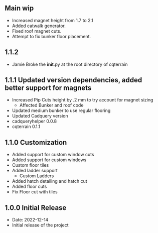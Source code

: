 ## Main wip
* Increased magnet height from 1.7 to 2.1
* Added catwalk generator.
* Fixed roof magnet cuts.
* Attempt to fix bunker floor placement.

## 1.1.2
* Jamie Broke the __init__.py at the root directory of cqterrain

## 1.1.1 Updated version dependencies, added better support for magnets
* Increased Pip Cuts height by .2 mm to try account for magnet sizing
  * Affected Bunker and roof code
* Updated medium bunker to use regular flooring
* Updated Cadquery version
* cadqueryhelper 0.0.8
* cqterrain 0.1.1

## 1.1.0 Customization
* Added support for custom window cuts
* Added support for custom windows
* Custom floor tiles
* Added ladder support
  * Custom Ladders
* Added hatch detailing and hatch cut
* Added floor cuts
* Fix Floor cut with tiles

## 1.0.0 Initial Release
* Date: 2022-12-14
* Initial release of the project
